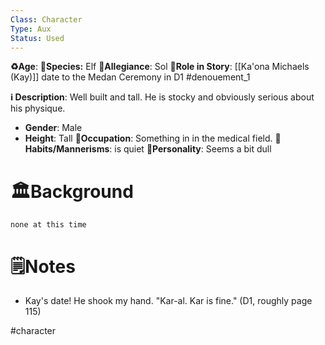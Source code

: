 ```yaml
---
Class: Character
Type: Aux 
Status: Used
---
```

**♻️Age**: 
👾**Species:** Elf 
🏅**Allegiance**: Sol 
**🎲Role in Story**:  [[Ka'ona Michaels (Kay)]] date to the Medan Ceremony in D1 #denouement_1 

**ℹ️ Description**: 
Well built and tall. He is stocky and obviously serious about his physique. 
* **Gender**: Male 
* **Height**: Tall
**💼Occupation**:  Something in in the medical field.
**🎺Habits/Mannerisms**: is quiet
**🧨Personality**: Seems a bit dull
# 🏛️Background
`none at this time`
# 🗒️Notes
- Kay's date! He shook my hand. "Kar-al. Kar is fine." (D1, roughly page 115)

#character 